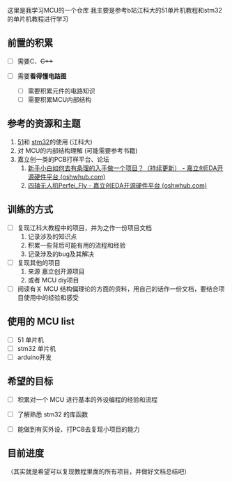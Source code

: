 这里是我学习MCU的一个仓库
我主要是参考b站江科大的51单片机教程和stm32的单片机教程进行学习

## 前置的积累
- [ ] 需要C、~~C++~~

- [ ] 需要**看得懂电路图**
	- [ ] 需要积累元件的电路知识
	- [ ] 需要积累MCU内部结构

## 参考的资源和主题
1. [51](https://www.bilibili.com/video/BV1Mb411e7re/?spm_id_from=333.337.search-card.all.click)和 [stm32](https://www.bilibili.com/video/BV1th411z7sn/?spm_id_from=333.337.search-card.all.click)的使用 (江科大)
2. 对 MCU的内部结构理解 (可能需要参考书籍)
3. 嘉立创一类的PCB打样平台、论坛
	1. [新手小白如何去有条理的入手做一个项目？（持续更新） - 嘉立创EDA开源硬件平台 (oshwhub.com)](https://oshwhub.com/article/ru-he-qu-wan-cheng-yi-ci-you-zhi-de-xiang-mu)
	2. [四轴无人机Perfei_Fly - 嘉立创EDA开源硬件平台 (oshwhub.com)](https://oshwhub.com/jiaLC_fei/Perfei_Fly1)

## 训练的方式
- [ ] 复现江科大教程中的项目，并为之作一份项目文档
	1. 记录涉及的知识点
	2. 积累一些背后可能有用的流程和经验
	3. 记录涉及的bug及其解决
- [ ] 复现其他的项目
	1. 来源 嘉立创开源项目 
	2. 或者 MCU diy项目
- [ ] 阅读有关 MCU 结构偏理论的方面的资料，用自己的话作一份文档，要结合项目使用中的经验和感受

## 使用的 MCU list
- [ ] 51 单片机
- [ ] stm32 单片机
- [ ] arduino开发

## 希望的目标
- [ ] 积累对一个 MCU 进行基本的外设编程的经验和流程 
- [ ] 了解熟悉 stm32 的库函数
- [ ] 能做到有买外设、打PCB去复现小项目的能力


## 目前进度
（其实就是希望可以复现教程里面的所有项目，并做好文档总结吧）

